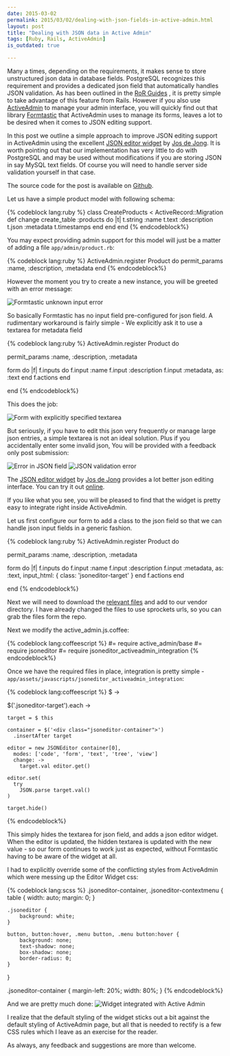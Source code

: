 ```yaml
---
date: 2015-03-02
permalink: 2015/03/02/dealing-with-json-fields-in-active-admin.html
layout: post
title: "Dealing with JSON data in Active Admin"
tags: [Ruby, Rails, ActiveAdmin]
is_outdated: true

---
```


Many a times, depending on the requirements, it makes sense to store
unstructured json data in database fields. PostgreSQL recognizes this
requirement and provides a dedicated json field that automatically
handles JSON validation. As has been outlined in the
[RoR Guides](http://edgeguides.rubyonrails.org/active_record_postgresql.html)
, it is pretty simple to take advantage of this feature from Rails.
However if you also use [ActiveAdmin](https://github.com/activeadmin/activeadmin) to manage your admin interface,
you will quickly find out that library [Formtastic](https://github.com/justinfrench/formtastic) that ActiveAdmin
uses to manage its forms, leaves a lot to be desired when it comes to
JSON editing support.

In this post we outline a simple approach to improve JSON editing
support in ActiveAdmin using the excellent [JSON editor widget](https://github.com/josdejong/jsoneditor/)
by [Jos de Jong](https://github.com/josdejong). It is worth pointing
out that our implementation has very little to do with PostgreSQL
and may be used without modifications if you are storing JSON in say MySQL
text fields. Of course you will need to handle server side validation yourself in that case.

The source code for the post is available on [Github](https://github.com/lorefnon/activeadmin-jsoneditor-demo).

Let us have a simple product model with following schema:

{% codeblock lang:ruby %}
class CreateProducts < ActiveRecord::Migration
  def change
    create_table :products do |t|
      t.string :name
      t.text :description
      t.json :metadata
      t.timestamps
    end
  end
end
{% endcodeblock%}

You may expect providing admin support for this model will just be
a matter of adding a file `app/admin/product.rb`:

{% codeblock lang:ruby %}
ActiveAdmin.register Product do
  permit_params :name, :description, :metadata
end
{% endcodeblock%}

However the moment you try to create a new instance, you will be greeted
with an error message:

![Formtastic unknown input error](/images/formtastic_unknown_input.png)

So basically Formtastic has no input field pre-configured for json
field. A rudimentary workaround is fairly simple - We explicitly ask
it to use a textarea for metadata field

{% codeblock lang:ruby %}
ActiveAdmin.register Product do

  permit_params :name, :description, :metadata

  form do |f|
    f.inputs do
      f.input :name
      f.input :description
      f.input :metadata, as: :text
    end
    f.actions
  end

end
{% endcodeblock%}

This does the job:

![Form with explicitly specified textarea](/images/aa1.png)

But seriously, if you have to edit this json very frequently or manage
large json entries, a simple textarea is not an ideal solution. Plus
if you accidentally enter some invalid json, You will be provided with a
feedback only post submission:

![Error in JSON field](/images/aa2.png)
![JSON validation error](/images/aa3.png)

The [JSON editor widget](https://github.com/josdejong/jsoneditor/)
by [Jos de Jong](https://github.com/josdejong) provides a lot better json editing
interface. You can try it out [online](http://jsoneditoronline.org/).

If you like what you see, you will be pleased to find that the widget
is pretty easy to integrate right inside ActiveAdmin.

Let us first configure our form to add a class to the json field
so that we can handle json input fields in a generic fashion.

{% codeblock lang:ruby %}
ActiveAdmin.register Product do

  permit_params :name, :description, :metadata

  form do |f|
    f.inputs do
      f.input :name
      f.input :description
      f.input :metadata, as: :text, input_html: { class: 'jsoneditor-target' }
    end
    f.actions
  end

end
{% endcodeblock%}

Next we will need to download the [relevant files](http://jsoneditoronline.org/downloads/) and add to our vendor
directory. I have already changed the files to use sprockets urls, so you can
grab the files form the repo.

Next we modify the active_admin.js.coffee:

{% codeblock lang:coffeescript %}
#= require active_admin/base
#= require jsoneditor
#= require jsoneditor_activeadmin_integration
{% endcodeblock%}

Once we have the required files in place, integration is pretty simple -
`app/assets/javascripts/jsoneditor_activeadmin_integration`:

{% codeblock lang:coffeescript %}
$ ->

  $('.jsoneditor-target').each ->

    target = $ this

    container = $('<div class="jsoneditor-container">')
      .insertAfter target

    editor = new JSONEditor container[0],
      modes: ['code', 'form', 'text', 'tree', 'view']
      change: ->
        target.val editor.get()

    editor.set(
      try
        JSON.parse target.val()
    )

    target.hide()
{% endcodeblock%}

This simply hides the textarea for json field, and adds a json editor
widget. When the editor is updated, the hidden textarea is updated
with the new value - so our form continues to work just as expected,
without Formtastic having to be aware of the widget at all.

I had to explicitly override some of the conflicting styles from
ActiveAdmin which were messing up the Editor Widget css:

{% codeblock lang:scss %}
.jsoneditor-container, .jsoneditor-contextmenu {
    table {
        width: auto;
        margin: 0;
    }

    .jsoneditor {
        background: white;
    }

    button, button:hover, .menu button, .menu button:hover {
        background: none;
        text-shadow: none;
        box-shadow: none;
        border-radius: 0;
    }
}

.jsoneditor-container {
    margin-left: 20%;
    width: 80%;
}
{% endcodeblock%}

And we are pretty much done:
![Widget integrated with Active Admin](/images/aa4.png)

I realize that the default styling of the widget sticks out a bit against
 the default styling of ActiveAdmin page, but all that is needed to rectify is a few CSS
rules which I leave as an exercise for the reader.

As always, any feedback and suggestions are more than welcome.
